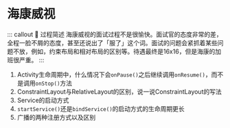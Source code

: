 # 海康威视

::: callout 🧧 过程简述
海康威视的面试过程不是很愉快。面试官的态度非常的差，全程一脸不屑的态度，甚至还说出了「服了」这个词。面试的问题会紧抓着某些问题不放，例如，约束布局和相对布局的区别等。待遇最终是16x16，但是海康的加班很严重。
:::


1. Activity生命周期中，什么情况下会`onPause()`之后继续调用`onResume()`，而不是调用`onStop()`方法
2. ConstraintLayout与RelativeLayout的区别，说一说ConstraintLayout的写法
3. Service的启动方式
4. `startService()`还是`bindService()`的启动方式的生命周期更长
5. 广播的两种注册方式以及区别
